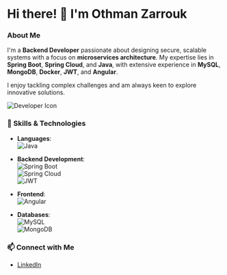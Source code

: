 # Hi there! 👋 I'm Othman Zarrouk

### About Me

I'm a **Backend Developer** passionate about designing secure, scalable systems with a focus on **microservices architecture**. My expertise lies in **Spring Boot**, **Spring Cloud**, and **Java**, with extensive experience in **MySQL**, **MongoDB**, **Docker**, **JWT**, and **Angular**.

I enjoy tackling complex challenges and am always keen to explore innovative solutions.

![Developer Icon](https://img.shields.io/badge/Developer-3F7C4D?logo=developer&logoColor=white)


### 💼 Skills & Technologies

- **Languages**:  
  ![Java](https://img.shields.io/badge/Java-007396?logo=java&logoColor=white)

- **Backend Development**:  
  ![Spring Boot](https://img.shields.io/badge/Spring%20Boot-6DB33F?logo=springboot&logoColor=white)  
  ![Spring Cloud](https://img.shields.io/badge/Spring%20Cloud-6DB33F?logo=springcloud&logoColor=white)  
  ![JWT](https://img.shields.io/badge/JWT-000000?logo=jsonwebtokens&logoColor=white)

- **Frontend**:  
  ![Angular](https://img.shields.io/badge/Angular-DD0031?logo=angular&logoColor=white)

- **Databases**:  
  ![MySQL](https://img.shields.io/badge/MySQL-4479A1?logo=mysql&logoColor=white)  
  ![MongoDB](https://img.shields.io/badge/MongoDB-4EA94B?logo=mongodb&logoColor=white)


### 📫 Connect with Me

- [LinkedIn](https://www.linkedin.com/in/othmane-zarrouk-3a9554162/)
